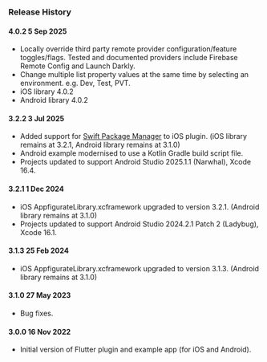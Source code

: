 ### Release History

#### 4.0.2 5 Sep 2025

* Locally override third party remote provider configuration/feature toggles/flags. Tested and documented providers include Firebase Remote Config and Launch Darkly.
* Change multiple list property values at the same time by selecting an environment. e.g. Dev, Test, PVT.
* iOS library 4.0.2
* Android library 4.0.2

#### 3.2.2 3 Jul 2025

* Added support for [Swift Package Manager](https://docs.flutter.dev/packages-and-plugins/swift-package-manager/for-app-developers) to iOS plugin. (iOS library remains at 3.2.1, Android library remains at 3.1.0)
* Android example modernised to use a Kotlin Gradle build script file.
* Projects updated to support Android Studio 2025.1.1 (Narwhal), Xcode 16.4.

#### 3.2.1 1 Dec 2024

* iOS AppfigurateLibrary.xcframework upgraded to version 3.2.1. (Android library remains at 3.1.0)
* Projects updated to support Android Studio 2024.2.1 Patch 2 (Ladybug), Xcode 16.1.

#### 3.1.3 25 Feb 2024

* iOS AppfigurateLibrary.xcframework upgraded to version 3.1.3. (Android library remains at 3.1.0)

#### 3.1.0 27 May 2023

* Bug fixes.

#### 3.0.0 16 Nov 2022

* Initial version of Flutter plugin and example app (for iOS and Android).

